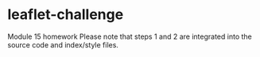 # leaflet-challenge
Module 15 homework
Please note that steps 1 and 2 are integrated into the source code and index/style files.

